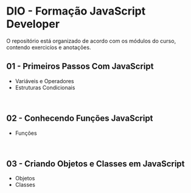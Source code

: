 # DIO - Formação JavaScript Developer

O repositório está organizado de acordo com os módulos do curso, contendo exercicíos e anotações.


<h2>01 - Primeiros Passos Com JavaScript</h2>

<ul>
<li>Variáveis e Operadores</li>
<li>Estruturas Condicionais</li>
</ul>

<br>

<h2>02 - Conhecendo Funções JavaScript</h2>

<ul>
<li>Funções</li>
</ul>

<br>

<h2>03 - Criando Objetos e Classes em JavaScript</h2>

<ul>
<li>Objetos</li>
<li>Classes</li>
</ul>